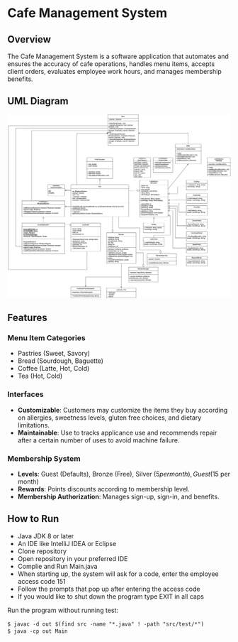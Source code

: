 # Cafe Management System 

## Overview
The Cafe Management System is a software application that automates and ensures the accuracy of cafe operations, handles menu items, accepts client orders, evaluates employee work hours, and manages membership benefits.

## UML Diagram
![Project 1's UML Diagram](Project1_UML.drawio.png)

## Features 

### Menu Item Categories

* Pastries (Sweet, Savory)
* Bread (Sourdough, Baguette)
* Coffee (Latte, Hot, Cold)
* Tea (Hot, Cold)

### Interfaces

* **Customizable**: Customers may customize the items they buy according on allergies, sweetness levels, gluten free choices, and dietary limitations.
* **Maintainable**: Use to tracks applicance use and recommends repair after a certain number of uses to avoid machine failure.

### Membership System
* **Levels**: Guest (Defaults), Bronze (Free), Silver ($5 per month), Guest ($15 per month)
* **Rewards**: Points discounts according to membership level.
* **Membership Authorization**: Manages sign-up, sign-in, and benefits.

## How to Run
- Java JDK 8 or later
- An IDE like IntelliJ IDEA or Eclipse
- Clone repository 
- Open repository in your preferred IDE
- Complie and Run Main.java
- When starting up, the system will ask for a code, enter the employee access code 151
- Follow the prompts that pop up after entering the access code
- If you would like to shut down the program type EXIT in all caps

Run the program without running test:
```
$ javac -d out $(find src -name "*.java" ! -path "src/test/*")
$ java -cp out Main   
```